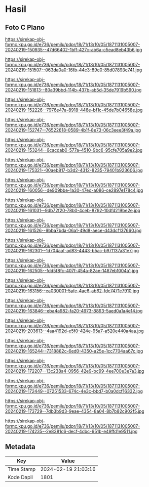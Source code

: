 # Hasil

## Foto C Plano

https://sirekap-obj-formc.kpu.go.id/e736/pemilu/pdpr/18/71/13/10/05/1871131005007-20240219-150935--47d66402-1bff-427c-ab6a-c5ead8eb43b6.jpg

https://sirekap-obj-formc.kpu.go.id/e736/pemilu/pdpr/18/71/13/10/05/1871131005007-20240219-151507--063da0a0-16fb-44c3-89c0-85d07893c741.jpg

https://sirekap-obj-formc.kpu.go.id/e736/pemilu/pdpr/18/71/13/10/05/1871131005007-20240219-151813--80a39bbd-114b-437b-ab5d-35de7919b590.jpg

https://sirekap-obj-formc.kpu.go.id/e736/pemilu/pdpr/18/71/13/10/05/1871131005007-20240219-152226--7976e47a-8918-448e-bf1c-45de7b04658e.jpg

https://sirekap-obj-formc.kpu.go.id/e736/pemilu/pdpr/18/71/13/10/05/1871131005007-20240219-152747--76522618-0589-4b1f-8e73-06c3eee3f49a.jpg

https://sirekap-obj-formc.kpu.go.id/e736/pemilu/pdpr/18/71/13/10/05/1871131005007-20240219-153244--6cacdab0-577a-4510-9bc6-95cfe705a9e2.jpg

https://sirekap-obj-formc.kpu.go.id/e736/pemilu/pdpr/18/71/13/10/05/1871131005007-20240219-175321--00aeb817-b3d2-4312-8235-79401b923606.jpg

https://sirekap-obj-formc.kpu.go.id/e736/pemilu/pdpr/18/71/13/10/05/1871131005007-20240219-160056--de909bbe-1a30-47ed-a086-ce2897e178c4.jpg

https://sirekap-obj-formc.kpu.go.id/e736/pemilu/pdpr/18/71/13/10/05/1871131005007-20240219-161031--9db72f20-78b0-4ceb-8792-10dfd219be2e.jpg

https://sirekap-obj-formc.kpu.go.id/e736/pemilu/pdpr/18/71/13/10/05/1871131005007-20240219-161526--9bba7bda-06a1-49d8-aece-d43dcf137660.jpg

https://sirekap-obj-formc.kpu.go.id/e736/pemilu/pdpr/18/71/13/10/05/1871131005007-20240219-162301--1d704aaf-ad83-4443-b5ac-b97f137a31e7.jpg

https://sirekap-obj-formc.kpu.go.id/e736/pemilu/pdpr/18/71/13/10/05/1871131005007-20240219-162505--fdd5f8fc-407f-454a-82ae-1487eb1004a1.jpg

https://sirekap-obj-formc.kpu.go.id/e736/pemilu/pdpr/18/71/13/10/05/1871131005007-20240219-163156--ea030001-5afe-4ae6-ab62-fdc7471c7910.jpg

https://sirekap-obj-formc.kpu.go.id/e736/pemilu/pdpr/18/71/13/10/05/1871131005007-20240219-163846--eba4a982-fa20-4973-8893-5aed0a1a4e14.jpg

https://sirekap-obj-formc.kpu.go.id/e736/pemilu/pdpr/18/71/13/10/05/1871131005007-20240219-203613--4aa4192d-e5f0-424e-95a7-a520e440a4aa.jpg

https://sirekap-obj-formc.kpu.go.id/e736/pemilu/pdpr/18/71/13/10/05/1871131005007-20240219-165244--7318882c-6ed0-4350-a25e-1cc7704aa67c.jpg

https://sirekap-obj-formc.kpu.go.id/e736/pemilu/pdpr/18/71/13/10/05/1871131005007-20240219-172207--13c238a4-0956-42e9-bc99-4ee700e3e7a3.jpg

https://sirekap-obj-formc.kpu.go.id/e736/pemilu/pdpr/18/71/13/10/05/1871131005007-20240219-172449--07251533-674c-4e3c-bbd7-b0a0dcf16332.jpg

https://sirekap-obj-formc.kpu.go.id/e736/pemilu/pdpr/18/71/13/10/05/1871131005007-20240219-173729--7db3b9d3-9eae-4354-8a04-8b7b82c902f5.jpg

https://sirekap-obj-formc.kpu.go.id/e736/pemilu/pdpr/18/71/13/10/05/1871131005007-20240219-174235--2e8381c6-decf-4dbc-951b-e49ffd1e9511.jpg


## Metadata

| Key        | Value               |
| ---------- | ------------------- |
| Time Stamp | 2024-02-19 21:03:16 |
| Kode Dapil | 1801                |



